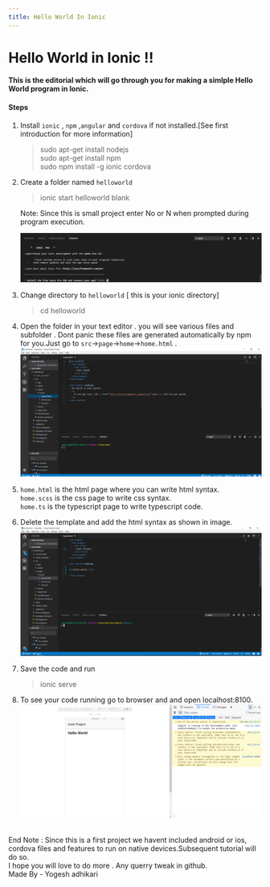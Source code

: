 ```yaml
---
title: Hello World In Ionic 
---
```


# Hello World in Ionic !!
#### This is the editorial which will go through you for making a simlple Hello World program in Ionic.
#### Steps
1. Install `ionic` , `npm` ,`angular` and `cordova` if not installed.[See first introduction for more information]
   >sudo apt-get install nodejs <br/>
   >sudo apt-get install npm  <br/>
   >sudo npm install -g ionic cordova <br/>
   
2. Create a folder named `helloworld`
  
   >ionic start helloworld blank
   
   Note:
   Since this is small project enter No or N when prompted during program execution.
   
    ![alt text](https://raw.githubusercontent.com/yog24esh/fullStackjourney/master/img/2018-10-01%20(2).png "Logo Title Text 1")
   
  
3. Change directory to `helloworld` [ this is your ionic directory]
   >cd helloworld
4. Open the folder in your text editor . you will see various files and subfolder . 
Dont panic these files are generated automatically by npm for you.Just go to `src`->`page`->`home`->`home.html` .
   ![alt text](https://raw.githubusercontent.com/yog24esh/fullStackjourney/master/img/2018-10-01%20(4).png "Logo Title Text 1")

5. `home.html` is the html page where you can write html syntax.<br/>
   `home.scss` is the css page to write css syntax.<br/>
   `home.ts` is the typescript page to write typescript code.

6. Delete the template and add the html syntax as shown in image.
   ![alt text](https://raw.githubusercontent.com/yog24esh/fullStackjourney/master/img/2018-10-01%20(8).png "Logo Title Text 1")
7. Save the code and run 
   > ionic serve
8. To see your code running go to browser and and open localhost:8100.<br/> 
   ![alt text](https://raw.githubusercontent.com/yog24esh/fullStackjourney/master/img/2018-10-01%20(5).png "Logo Title Text 1")

<br/>
End Note : Since this is a first project we havent included android or ios, cordova files and features to run on native devices.Subsequent tutorial will do so.
<br/>
I hope you will love to do more . Any querry tweak in github.
<br/>
Made By  - Yogesh adhikari

